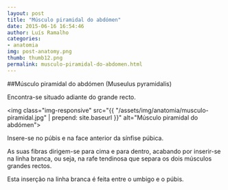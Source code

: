 ```yaml
---
layout: post
title: "Músculo piramidal do abdómen"
date: 2015-06-16 16:54:46
author: Luís Ramalho
categories: 
- anatomia
img: post-anatomy.png
thumb: thumb12.png
permalink: musculo-piramidal-do-abdomen.html
---
```


##Músculo piramidal do abdómen (Museulus pyramidalis)

Encontra-se situado adiante do grande recto.

<img class="img-responsive" src="{{ "/assets/img/anatomia/musculo-piramidal.jpg" | prepend: site.baseurl }}" alt="Músculo piramidal do abdómen">

Insere-se no púbis e na face anterior da sínfise púbica.

As suas fibras dirigem-se para cima e para dentro, acabando por inserir-se na linha branca, ou seja, na rafe tendinosa que separa os dois músculos grandes rectos.
 
Esta inserção na linha branca é feita entre o umbigo e o púbis.
